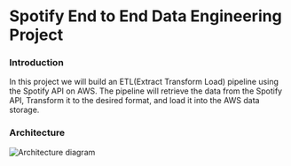 # Spotify End to End Data Engineering Project

### Introduction
In this project we will build an ETL(Extract Transform Load) pipeline using the Spotify API on AWS. The pipeline will retrieve the data from the Spotify API, Transform it to the desired format, and load it into the AWS data storage.

### Architecture
![Architecture diagram](https://myoctocat.com/assets/images/base-octocat.svg)
